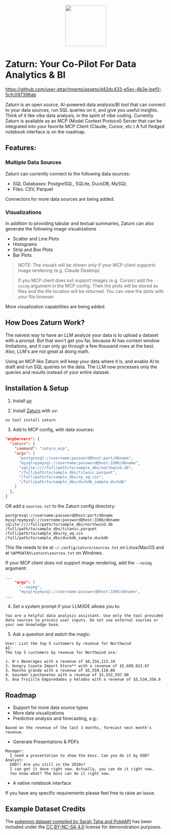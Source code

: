 <p align="center">
  <img src="https://github.com/kdqed/zaturn/raw/main/brand/logo.png" width="128" height="128">
</p>

# Zaturn: Your Co-Pilot For Data Analytics & BI

https://github.com/user-attachments/assets/d42dc433-e5ec-4b3e-bef0-5cfc097396ab

Zaturn is an open source, AI-powered data analysis/BI tool that can connect to your data sources, run SQL queries on it, and give you useful insights. Think of it like vibe data analysis, in the spirit of vibe coding. Currently Zaturn is available as an MCP (Model Context Protocol) Server that can be integrated into your favorite MCP Client (Claude, Cursor, etc.) A full fledged notebook interface is on the roadmap.

## Features:

### Multiple Data Sources 
Zaturn can currently connect to the following data sources: 
- SQL Databases: PostgreSQL, SQLite, DuckDB, MySQL
- Files: CSV, Parquet

Connectors for more data sources are being added.

### Visualizations
In addition to providing tabular and textual summaries, Zaturn can also generate the following image visualizations

- Scatter and Line Plots
- Histograms
- Strip and Box Plots
- Bar Plots

> NOTE: The visuals will be shown only if your MCP client supports image rendering (e.g. Claude Desktop)
> 
> If you MCP client does not support images (e.g. Cursor) add the `--noimg` argument in the MCP config. Then the plots will be stored as files and the file location will be returned. You can view the plots with your file browser.

More visualization capabilities are being added.


## How Does Zaturn Work?

The naivest way to have an LLM analyze your data is to upload a dataset with a prompt. But that won't get you far, because AI has context window limitations, and it can only go through a few thousand rows at the best. Also, LLM's are not great at doing math.

Using an MCP like Zaturn will keep your data where it is, and enable AI to draft and run SQL queries on the data. The LLM now processes only the queries and results instead of your entire dataset.

## Installation & Setup
1. Install [uv](https://docs.astral.sh/uv/getting-started/installation/#installation-methods)

2. Install [Zaturn](https://pypi.org/project/zaturn/) with uv:
```bash
uv tool install zaturn
```

3. Add to MCP config, with data sources:
```json
"mcpServers": {
  "zaturn": {
    "command": "zaturn_mcp",
    "args": [
      "postgresql://username:password@host:port/dbname",
      "mysql+pymysql://username:password@host:3306/dbname",
      "sqlite:////full/path/to/sample_dbs/northwind.db",
      "/full/path/to/sample_dbs/titanic.parquet",
      "/full/path/to/sample_dbs/ny_aq.csv",
      "/full/path/to/sample_dbs/duckdb_sample.duckdb"
    ]
  },
}
```

OR add a `sources.txt` to the Zaturn config directory:
```
postgresql://username:password@host:port/dbname
mysql+pymysql://username:password@host:3306/dbname
sqlite:////full/path/to/sample_dbs/northwind.db
/full/path/to/sample_dbs/titanic.parquet
/full/path/to/sample_dbs/ny_aq.csv
/full/path/to/sample_dbs/duckdb_sample.duckdb
```

This file needs to be at `~/.config/zaturn/sources.txt` on Linux/MacOS and at `%APPDATA%\zaturn\sources.txt` on Windows.

If your MCP client does not support image rendering, add the `--noimg` argument:
```json
...
    "args": [
      "--noimg",
      "mysql+pymysql://username:password@host:3306/dbname",
...
```


4. Set a system prompt if your LLM/IDE allows you to:
```
You are a helpful data analysis assistant. Use only the tool provided data sources to process user inputs. Do not use external sources or your own knowledge base.
```

5. Ask a question and watch the magic:
```
User: List the top 5 customers by revenue for Northwind
AI: 
The top 5 customers by revenue for Northwind are:

1. B's Beverages with a revenue of $6,154,115.34
2. Hungry Coyote Import Store** with a revenue of $5,698,023.67
3. Rancho grande with a revenue of $5,559,110.08
4. Gourmet Lanchonetes with a revenue of $5,552,597.90
5. Ana Trujillo Emparedados y helados with a revenue of $5,534,356.6
```

## Roadmap

- Support for more data source types
- More data visualizations
- Predictive analysis and forecasting, e.g.:
```
Based on the revenue of the last 3 months, forecast next month's revenue.
```
- Generate Presentations & PDFs
```
Manager: 
  I need a presentation to show the boss. Can you do it by EOD?
Analyst: 
  EOD?! Are you still in the 2010s? 
  I can get it done right now. Actually, you can do it right now.
  You know what? The boss can do it right now.
```
- A native notebook interface 

If you have any specific requirements please feel free to raise an issue.


## Example Dataset Credits

The [pokemon dataset compiled by Sarah Taha and PokéAPI](https://www.kaggle.com/datasets/sarahtaha/1025-pokemon) has been included under the [CC BY-NC-SA 4.0](https://creativecommons.org/licenses/by-nc-sa/4.0/) license for demonstration purposes.
